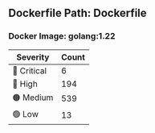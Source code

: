 ## Dockerfile Path: Dockerfile

### Docker Image: golang:1.22
| Severity | Count |
|----------|-------|
| 🛑 Critical | 6 |
| 🔴 High | 194 |
| 🟠 Medium | 539 |
| 🟢 Low | 13 |